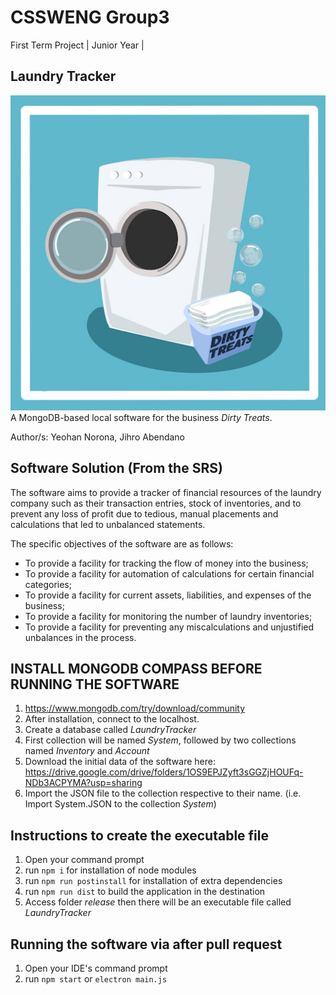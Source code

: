 # CSSWENG Group3
First Term Project | Junior Year | 

## Laundry Tracker 
![alt text](https://github.com/wappints/CSSWENG-G3-LaundryTracker/blob/main/details/logo.jpg)
A MongoDB-based local software for the business _Dirty Treats_.

Author/s: Yeohan Norona, Jihro Abendano



## Software Solution (From the SRS)
The software aims to provide a tracker of financial resources of the laundry company such as their transaction entries, stock of inventories, and to prevent any loss of profit due to tedious, manual placements and calculations that led to unbalanced statements. 

The specific objectives of the software are as follows:

- To provide a facility for tracking the flow of money into the business;
- To provide a facility for automation of calculations for certain financial categories;
- To provide a facility for current assets, liabilities, and expenses of the business;
- To provide a facility for monitoring the number of laundry inventories;
- To provide a facility for preventing any miscalculations and unjustified unbalances in the process.






## INSTALL MONGODB COMPASS BEFORE RUNNING THE SOFTWARE
1. https://www.mongodb.com/try/download/community
2. After installation, connect to the localhost.
3. Create a database called _LaundryTracker_
4. First collection will be named _System_, followed by two collections named _Inventory_ and _Account_
5. Download the initial data of the software here: https://drive.google.com/drive/folders/1OS9EPJZyft3sGGZjHOUFq-NDb3ACPYMA?usp=sharing
6. Import the JSON file to the collection respective to their name. (i.e. Import System.JSON to the collection _System_) 


## Instructions to create the executable file

1. Open your command prompt 
2. run `npm i` for installation of node modules
3. run `npm run postinstall` for installation of extra dependencies
4. run `npm run dist` to build the application in the destination
5. Access folder _release_ then there will be an executable file called _LaundryTracker_


## Running the software via after pull request

1. Open your IDE's command prompt
2. run `npm start` or `electron main.js`
